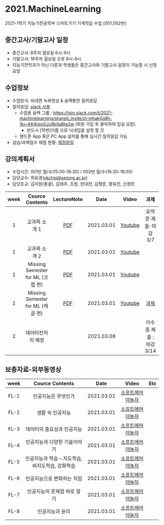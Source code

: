 # 2021.MachineLearning
2021-1학기 지능기전공학부 스마트기기 기계학습 수업 (001,002반)

## 중간고사/기말고사 일정
- 중간고사: 8주차 월요일 6시-9시
- 기말고사: 16주차 월요일 오후 6시-9시
- 지능기전학과가 아닌 다른과 학생들은 중간고사와 기말고사 일정이 가능할 시 신청 요망

## 수업정보
- 수업방식: 비대면 녹화영상 & 슬랙통한 질의응답
- 질의응답: [slack 사용](https://2021-machinelearning.slack.com)
  - 수업용 슬랙 그룹 : https://join.slack.com/t/2021-machinelearning/shared_invite/zt-mhak0g8h-1kr~KKAiqoGJu9bXaBte2w  (회원 가입 후 클릭하여 입실 요망)
    - 반드시 [학번]이름 으로 닉네임을 설정 할 것
  - 핸드폰 App 혹은 PC App 설치를 통해 실시간 질의응답 가능
- 실습/과제점수 채점 현황: [채점파일](https://docs.google.com/spreadsheets/d/1GqRQg1I8KcUrwOh4uqUR--k8e5wBq8qfCyc7WD_5vmQ/edit?usp=sharing)

## 강의계획서
- 수업시간: 001반 월/수(15:00-16:30) / 002반 월/수(16:30-18:00) 
- 담당교수: 최유경(ykchoi@sejong.ac.kr)
- 담당조교: 김지원(총괄), 김태주, 조원, 한대찬, 김형준, 황유진, 신정민

| week | Cource Contents | LectureNote | Date |  Video | 과제 | 
|:---:|:---:|:---:|:---:|:---:|:---:| 
| 1 | 교과목 소개 1| [PDF](https://github.com/sejongresearch/2021.MachineLearning/blob/main/LectureNote/%5B%E1%84%80%E1%85%B5%E1%84%80%E1%85%A8%E1%84%92%E1%85%A1%E1%86%A8%E1%84%89%E1%85%B3%E1%86%B8%5D%5B1%E1%84%8C%E1%85%AE%E1%84%8E%E1%85%A1%5D%20%E1%84%80%E1%85%AA%E1%84%86%E1%85%A9%E1%86%A8%E1%84%89%E1%85%A9%E1%84%80%E1%85%A2%20I.pdf) | 2021.03.01 | [Youtube](https://youtu.be/feI7rz5JGXo) | 요약문 제출: 마감 3/7 |
| 1 | 교과목 소개 2| [PDF](https://github.com/sejongresearch/2021.MachineLearning/blob/main/LectureNote/%5B%E1%84%80%E1%85%B5%E1%84%80%E1%85%A8%E1%84%92%E1%85%A1%E1%86%A8%E1%84%89%E1%85%B3%E1%86%B8%5D%5B1%E1%84%8C%E1%85%AE%E1%84%8E%E1%85%A1%5D%20%E1%84%80%E1%85%AA%E1%84%86%E1%85%A9%E1%86%A8%E1%84%89%E1%85%A9%E1%84%80%E1%85%A2%20II.pdf) | 2021.03.01 | [Youtube](https://youtu.be/LobB91jPDnE) |  |
| 1 | Missing Semester for ML (코랩 편) | [PDF](https://github.com/sejongresearch/2021.MachineLearning/blob/main/LectureNote/%5B%E1%84%80%E1%85%B5%E1%84%80%E1%85%A8%E1%84%92%E1%85%A1%E1%86%A8%E1%84%89%E1%85%B3%E1%86%B8%5D%5B1%E1%84%8C%E1%85%AE%E1%84%8E%E1%85%A1%5D%20MissingSemester_Colab.pdf) | 2021.03.01 |  [Youtube](https://youtu.be/NUb1Nyz6BuI) |  |
| 1 | Missing Semester for ML (캐글 편) | [PDF](https://github.com/sejongresearch/2021.MachineLearning/blob/main/LectureNote/%5B%E1%84%80%E1%85%B5%E1%84%80%E1%85%A8%E1%84%92%E1%85%A1%E1%86%A8%E1%84%89%E1%85%B3%E1%86%B8%5D%5B1%E1%84%8C%E1%85%AE%E1%84%8E%E1%85%A1%5D%20MissingSemester_Kaggle.pdf) | 2021.03.01 | [Youtube](https://youtu.be/yicoLp0hztU) | [과제](https://github.com/sejongresearch/2021.MachineLearning/blob/master/HW/1%EC%A3%BC%EC%B0%A8/w1p1-3.md) |
| 2 | 데이터전처리 예정 |         |  2021.03.08 |  | 이수증 제출 : 마감 3/14 |



## 보충자료-외부동영상
| week | Cource Contents | Date |  Video | Etc | 
|:---:|:---:|:---:|:---:|:---:|
| FL-1 | 인공지능은 무엇인가 | 2021.03.01 | [소프트에어야놀자](https://www.playsw.or.kr/artificial/view/playswtv/702?currentTab=ai_data_video_for_teachers&path=artificial) | 
| FL-2 | 생활 속 인공지능 | 2021.03.01 | [소프트에어야놀자](https://www.playsw.or.kr/artificial/view/playswtv/722?currentTab=ai_data_video_for_teachers&path=artificial) | |
| FL-3 | 데이터의 중요성과 인공지능 | 2021.03.01 | [소프트에어야놀자](https://www.playsw.or.kr/artificial/view/playswtv/723currentTab=ai_data_video_for_teachers&path=artificial) | |
| FL-4 | 인공지능과 다양한 기술이야기 | 2021.03.01 | [소프트에어야놀자](https://www.playsw.or.kr/artificial/view/playswtv/724?currentTab=ai_data_video_for_teachers&path=artificial) | |
| FL-5 | 인공지능과 학습 – 지도학습, 비지도학습, 강화학습 | 2021.03.01 | [소프트에어야놀자](https://www.playsw.or.kr/artificial/view/playswtv/725?currentTab=ai_data_video_for_teachers&path=artificial) | |
| FL-6 | 인공지능으로 변화하는 직업 | 2021.03.01 | [소프트에어야놀자](https://www.playsw.or.kr/artificial/view/playswtv/726?currentTab=ai_data_video_for_teachers&path=artificial) | |
| FL-7 | 인공지능의 문제점 바로 알기 | 2021.03.01 | [소프트에어야놀자](https://www.playsw.or.kr/artificial/view/playswtv/727?currentTab=ai_data_video_for_teachers&path=artificial) | |
| FL-8 | 인공지능과 윤리 | 2021.03.01 | [소프트에어야놀자](https://www.playsw.or.kr/artificial/view/playswtv/728?currentTab=ai_data_video_for_teachers&path=artificial) | |








